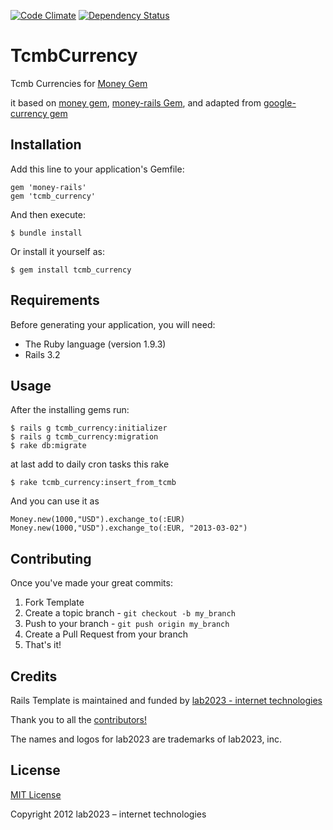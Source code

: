 [![Code Climate](https://codeclimate.com/github/lab2023/tcmb_currency.png)](https://codeclimate.com/github/lab2023/tcmb_currency)
[![Dependency Status](https://gemnasium.com/lab2023/tcmb_currency.png)](https://gemnasium.com/lab2023/tcmb_currency)
# TcmbCurrency

Tcmb Currencies for [Money Gem](https://github.com/RubyMoney/money)

it based on [money gem](https://github.com/RubyMoney/money), [money-rails Gem](https://github.com/RubyMoney/money-rails), and adapted from [google-currency gem](https://github.com/RubyMoney/google_currency)

## Installation

Add this line to your application's Gemfile:
	
	gem 'money-rails'
    gem 'tcmb_currency'

And then execute:

    $ bundle install

Or install it yourself as:

    $ gem install tcmb_currency
    
## Requirements

Before generating your application, you will need:

* The Ruby language (version 1.9.3)
* Rails 3.2

## Usage
	
After the installing gems run:

	$ rails g tcmb_currency:initializer
	$ rails g tcmb_currency:migration
	$ rake db:migrate

at last add to daily cron tasks this rake 
	
	$ rake tcmb_currency:insert_from_tcmb

And you can use it as

	Money.new(1000,"USD").exchange_to(:EUR)
	Money.new(1000,"USD").exchange_to(:EUR, "2013-03-02")
	
## Contributing

Once you've made your great commits:

1. Fork Template
2. Create a topic branch - `git checkout -b my_branch`
3. Push to your branch - `git push origin my_branch`
4. Create a Pull Request from your branch
5. That's it!

## Credits

Rails Template is maintained and funded by [lab2023 - internet technologies](http://lab2023.com/)

Thank you to all the [contributors!](https://github.com/lab2023/tcmb_currency/graphs/contributors)

The names and logos for lab2023 are trademarks of lab2023, inc.

## License

[MIT License](http://www.opensource.org/licenses/mit-license)

Copyright 2012 lab2023 – internet technologies
